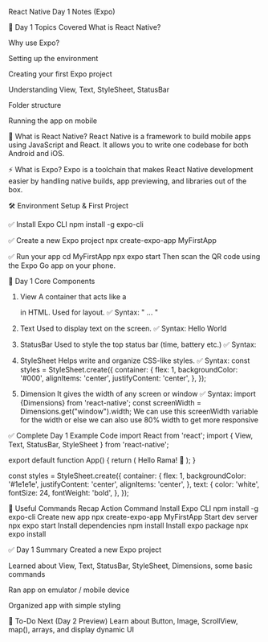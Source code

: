 React Native Day 1 Notes (Expo)

🚀 Day 1 Topics Covered
What is React Native?

Why use Expo?

Setting up the environment

Creating your first Expo project

Understanding View, Text, StyleSheet, StatusBar

Folder structure

Running the app on mobile

🧠 What is React Native?
React Native is a framework to build mobile apps using JavaScript and React. It allows you to write one codebase for both Android and iOS.

⚡ What is Expo?
Expo is a toolchain that makes React Native development easier by handling native builds, app previewing, and libraries out of the box.

🛠️ Environment Setup & First Project

✅ Install Expo CLI
npm install -g expo-cli

✅ Create a new Expo project
npx create-expo-app MyFirstApp

✅ Run your app
cd MyFirstApp
npx expo start
Then scan the QR code using the Expo Go app on your phone.

🧱 Day 1 Core Components
1. View
A container that acts like a <div> in HTML. Used for layout.
✅ Syntax:
"<View style={...}> ... </View>"

2. Text
Used to display text on the screen.
✅ Syntax:
<Text style={...}>Hello World</Text>

3. StatusBar
Used to style the top status bar (time, battery etc.)
✅ Syntax:
<StatusBar barStyle="light-content" />

4. StyleSheet
Helps write and organize CSS-like styles.
✅ Syntax:
const styles = StyleSheet.create({
  container: {
    flex: 1,
    backgroundColor: '#000',
    alignItems: 'center',
    justifyContent: 'center',
  },
});

5. Dimension
It gives the width of any screen or window
✅ Syntax:
import {Dimensions} from 'react-native';
const screenWidth = Dimensions.get("window").width;
We can use this screenWidth variable for the width or else we can also use 80% width to get more responsive

✅ Complete Day 1 Example Code
import React from 'react';
import { View, Text, StatusBar, StyleSheet } from 'react-native';

export default function App() {
  return (
    <View style={styles.container}>
      <StatusBar barStyle="light-content" />
      <Text style={styles.text}>Hello Rama! 🚀</Text>
    </View>
  );
}

const styles = StyleSheet.create({
  container: {
    flex: 1,
    backgroundColor: '#1e1e1e',
    justifyContent: 'center',
    alignItems: 'center',
  },
  text: {
    color: 'white',
    fontSize: 24,
    fontWeight: 'bold',
  },
});

🧠 Useful Commands Recap
Action	Command
Install Expo CLI	npm install -g expo-cli
Create new app	npx create-expo-app MyFirstApp
Start dev server	npx expo start
Install dependencies	npm install <package>
Install expo package	npx expo install <expo-package>

✅ Day 1 Summary
Created a new Expo project

Learned about View, Text, StatusBar, StyleSheet, Dimensions, some basic commands

Ran app on emulator / mobile device

Organized app with simple styling

📌 To-Do Next (Day 2 Preview)
Learn about Button, Image, ScrollView, map(), arrays, and display dynamic UI

